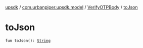 [upsdk](../../index.md) / [com.urbanpiper.upsdk.model](../index.md) / [VerifyOTPBody](index.md) / [toJson](./to-json.md)

# toJson

`fun toJson(): `[`String`](https://kotlinlang.org/api/latest/jvm/stdlib/kotlin/-string/index.html)